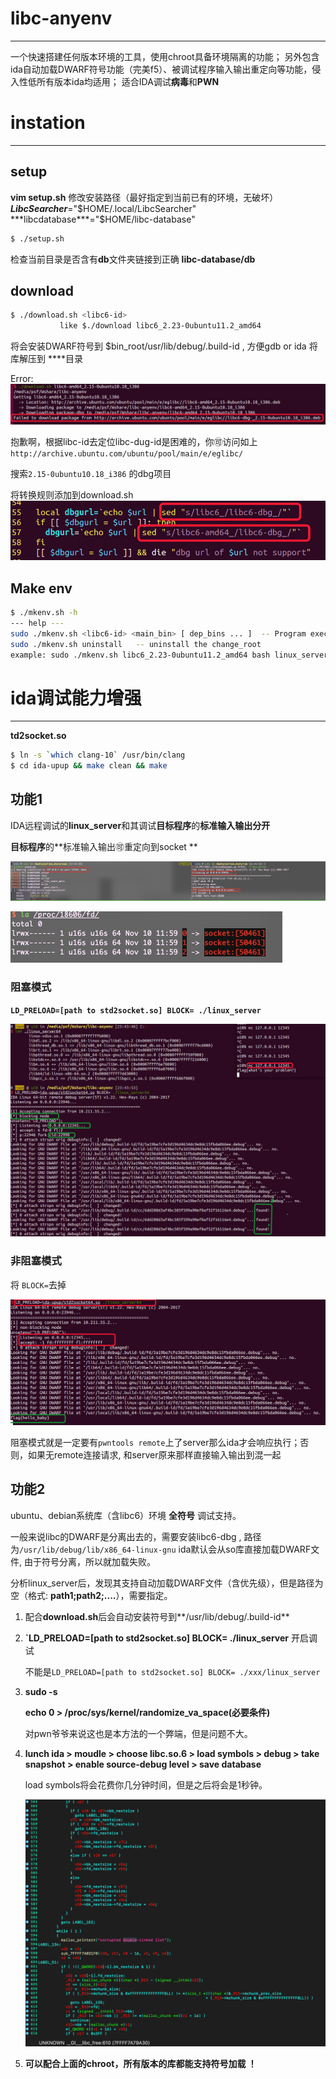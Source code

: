 # libc-anyenv

------

一个快速搭建任何版本环境的工具，使用chroot具备环境隔离的功能；
另外包含ida自动加载DWARF符号功能（完美f5）、被调试程序输入输出重定向等功能，侵入性低所有版本ida均适用；
适合IDA调试**病毒**和**PWN**

# instation

------

## setup

**vim setup.sh**
修改安装路径（最好指定到当前已有的环境，无破坏）
***LibcSearcher***="$HOME/.local/LibcSearcher"
***libcdatabase***="$HOME/libc-database"

```bash
$ ./setup.sh 
```

检查当前目录是否含有**db**文件夹链接到正确 **libc-database/db**



## download

```bash
$ ./download.sh <libc6-id>
           like $./download libc6_2.23-0ubuntu11.2_amd64
```



将会安装DWARF符号到 $bin_root/usr/lib/debug/.build-id , 方便gdb or ida
将库解压到 **<libc6-id>**目录



Error:![image-20201124012348568](readme.assets/image-20201124012348568.png)

抱歉啊，根据libc-id去定位libc-dug-id是困难的，你🉑️访问如上`http://archive.ubuntu.com/ubuntu/pool/main/e/eglibc/` 

搜索`2.15-0ubuntu10.18_i386` 的dbg项目

将转换规则添加到download.sh![image-20201124012752357](readme.assets/image-20201124012752357.png)



## Make env

```bash
$ ./mkenv.sh -h
--- help ---
sudo ./mkenv.sh <libc6-id> <main_bin> [ dep_bins ... ]  -- Program execution in any environment
sudo ./mkenv.sh uninstall   -- uninstall the change_root
example: sudo ./mkenv.sh libc6_2.23-0ubuntu11.2_amd64 bash linux_server64 sh ls cat id

```



# ida调试能力增强

------

**td2socket.so**

```bash
$ ln -s `which clang-10` /usr/bin/clang
$ cd ida-upup && make clean && make
```



## 功能1

IDA远程调试的**linux_server**和其调试**目标程序**的**标准输入输出分开**

**目标程序**的**标准输入输出🉑️重定向到socket **

![QQ20201123-0](readme.assets/QQ20201123-0.png)

<img src="readme.assets/52D92B965EE406AF17E7BF400FE2E9A5.jpg" alt="52D92B965EE406AF17E7BF400FE2E9A5" style="zoom:50%;" />

### **阻塞模式** 

**`LD_PRELOAD=[path to std2socket.so] BLOCK= ./linux_server`**

![image-20201123235806030](readme.assets/image-20201123235806030.png)

### **非阻塞模式**

将 `BLOCK=`去掉

![image-20201123235947848](readme.assets/image-20201123235947848.png)

阻塞模式就是一定要有`pwntools remote`上了server那么ida才会响应执行；否则，如果无remote连接请求, 和server原来那样直接输入输出到混一起

## 功能2

ubuntu、debian系统库（含libc6）环境 **全符号** 调试支持。

一般来说libc的DWARF是分离出去的，需要安装libc6-dbg , 路径为`/usr/lib/debug/lib/x86_64-linux-gnu`
 ida默认会从so库直接加载DWARF文件, 由于符号分离，所以就加载失败。

分析linux_server后，发现其支持自动加载DWARF文件（含优先级），但是路径为空（格式: **path1;path2;....**），需要指定。

1. 配合**download.sh**后会自动安装符号到**<libc6-id>/usr/lib/debug/.build-id**

2. **`LD_PRELOAD=[path to std2socket.so] BLOCK= ./linux_server** 开启调试

   不能是`LD_PRELOAD=[path to std2socket.so] BLOCK= ./xxx/linux_server`

   

3. **sudo -s** 

   **echo 0 > /proc/sys/kernel/randomize_va_space(必要条件)**  

   对pwn爷爷来说这也是本方法的一个弊端，但是问题不大。

4. **lunch ida > moudle > choose libc.so.6 > load symbols > debug > take snapshot > enable source-debug level > save database**

   load symbols将会花费你几分钟时间，但是之后将会是1秒钟。

   ![image-20201123235225644](readme.assets/image-20201123235225644.png)

5. **可以配合上面的chroot，所有版本的库都能支持符号加载 ！**



